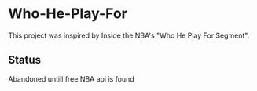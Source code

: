 # Who-He-Play-For

This project was inspired by Inside the NBA's "Who He Play For Segment".

## Status
Abandoned untill free NBA api is found
